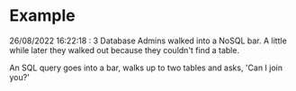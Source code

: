 # Example

<!-- replace-with-date starts -->
26/08/2022 16:22:18 : 3 Database Admins walked into a NoSQL bar. A little while later they walked out because they couldn't find a table.
<!-- replace-with-date ends -->

<!-- replace-with-joke starts -->
An SQL query goes into a bar, walks up to two tables and asks, 'Can I join you?'
<!-- replace-with-joke ends -->
